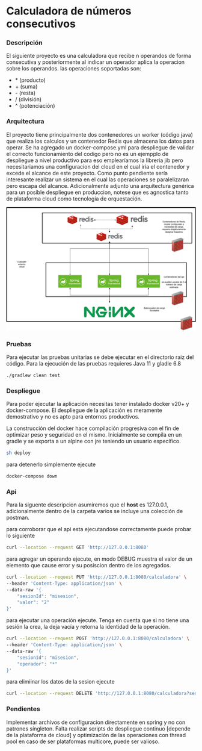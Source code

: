 # Calculadora de números consecutivos

### Descripción
El siguiente proyecto es una calculadora que recibe n operandos de forma consecutiva y posteriormente al indicar un operador aplica la operacion sobre los operandos. las operaciones soportadas son:
- \* (producto)
- \+ (suma)
- \- (resta)
- \/ (división)
- \^ (potenciación)


### Arquitectura

El proyecto tiene principalmente dos contenedores un worker (código java) que realiza los calculos y un contenedor Redis que almacena los datos para operar. Se ha agregado un docker-compose.yml para despliegue de validar el correcto funcionamiento del codigo pero no es un ejempplo de despliegue a nivel productivo para eso emplearíamos la libreria jib pero necesitariamos una configuracion del cloud en el cual iría el contenedor y excede el alcance de este proyecto. Como punto pendiente sería interesante realizar un sistema en el cual las operaciones se paralelizaran pero escapa del alcance. Adicionalmente adjunto una arquitectura genérica para un posible despliegue en produccion, notese que es agnostica tanto de plataforma cloud como tecnologia de orquestación.

![Alt text](./varios/arquitectura.png "a title")

### Pruebas
Para ejecutar las pruebas unitarias se debe ejecutar en el directorio raiz del código. Para la ejecución de las pruebas requieres Java 11 y gladle 6.8

```bash
./gradlew clean test
```

### Despliegue
Para poder ejecutar la aplicación necesitas tener instalado docker v20+ y docker-compose. El despliegue de la aplicación es meramente demostrativo y no es apto para entornos productivos.

La construcción del docker hace compilación progresiva con el fin de optimizar peso y seguridad en el mismo. Inicialmente se compila en un gradle y se exporta a un alpine con jre teniendo un usuario específico.

```bash
sh deploy
```

para detenerlo simplemente ejecute
```bash
docker-compose down
```

### Api
Para la siguente descripcion asumiremos que el __host__ es 127.0.0.1, adicionalmente dentro de la carpeta varios se incluye una colección de postman.

para corroborar que el api esta ejecutandose correctamente puede probar lo siguiente

```bash
curl --location --request GET 'http://127.0.0.1:8080'
```

para agregar un operando ejecute, en modo DEBUG muestra el valor de un elemento que cause error y su posiscion dentro de los agregados.

```bash
curl --location --request PUT 'http://127.0.0.1:8080/calculadora' \
--header 'Content-Type: application/json' \
--data-raw '{
    "sesionId": "misesion",
    "valor": "2"
}'
```
para ejecutar una operación ejecute. Tenga en cuenta que si no tiene una sesión la crea, la deja vacía y retorna la identidad de la operación.

```bash
curl --location --request POST 'http://127.0.0.1:8080/calculadora' \
--header 'Content-Type: application/json' \
--data-raw '{
    "sesionId": "misesion",
    "operador": "*"
}'
```

para elimiinar los datos de la sesion ejecute

```bash
curl --location --request DELETE 'http://127.0.0.1:8080/calculadora?sesionId=misesion'
```

### Pendientes
Implementar archivos de configuracion directamente en spring y no con patrones síngleton. Falta realizar scripts de despliegue continuo [depende de la plataforma de cloud] y optimización de las operaciones con thread pool en caso de ser plataformas multicore, puede ser valioso.
